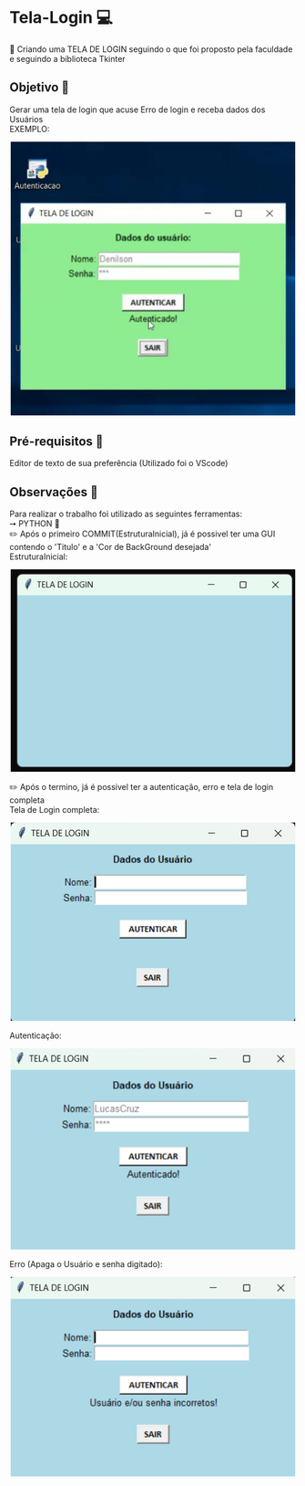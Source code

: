 # Tela-Login 💻
📌 Criando uma TELA DE LOGIN seguindo o que foi proposto pela faculdade e seguindo a biblioteca Tkinter

## Objetivo 🎯
Gerar uma tela de login que acuse Erro de login e receba dados dos Usuários
<br> EXEMPLO: <p align="center">
    <img alt="Modelo" title="Modelo" src="https://github.com/DaCruz-2003/Tela-Login/blob/main/IMG/MODELO.png" width="500px" />
</p>

## Pré-requisitos 🧷
Editor de texto de sua preferência (Utilizado foi o VScode)

## Observações 📌
Para realizar o trabalho foi utilizado as seguintes ferramentas:<br>
➙ PYTHON 🐍 <br>
✏️ Após o primeiro COMMIT(EstruturaInicial), já é possivel ter uma GUI contendo o 'Titulo' e a 'Cor de BackGround desejada' <br>
EstruturaInicial:<p align="center">
    <img alt="EstruturaInicial" title="EstruturaInicial" src="https://github.com/DaCruz-2003/Tela-Login/blob/main/IMG/EstruturaInicial.png" width="500px" />
</p
    
✏️ Após o termino, já é possivel ter a autenticação, erro e tela de login completa <br>
Tela de Login completa:<p align="center">
  <img alt="EstruturaFinal" title="EstruturaFinal" src="https://github.com/DaCruz-2003/Tela-Login/blob/main/IMG/EstruturaFinal.png" width="500px" />
</p
    
Autenticação:<p align="center">
  <img alt="Autenticacao" title="Autenticacao" src="https://github.com/DaCruz-2003/Tela-Login/blob/main/IMG/TelaAutenticada.png" width="500px" />
</p

Erro (Apaga o Usuário e senha digitado):<p align="center">
  <img alt="Autenticacao" title="Autenticacao" src="https://github.com/DaCruz-2003/Tela-Login/blob/main/IMG/TelaErro.png" width="500px" />
</p
    

